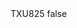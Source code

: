 <?xml version="1.0" encoding="UTF-8"?>
<CustomMetadata xmlns="http://soap.sforce.com/2006/04/metadata">
    <label>TXU825</label>
    <protected>false</protected>
</CustomMetadata>
